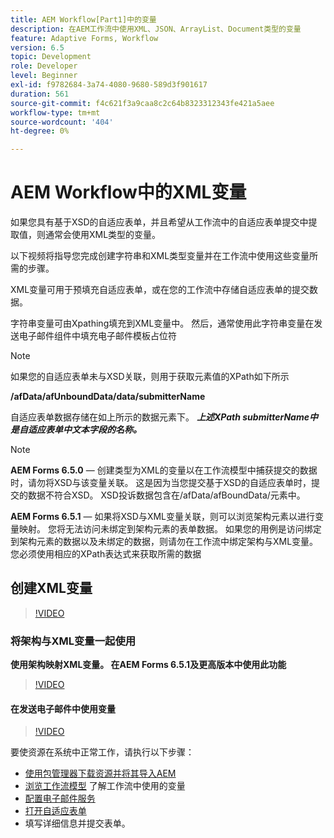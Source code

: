 ```yaml
---
title: AEM Workflow[Part1]中的变量
description: 在AEM工作流中使用XML、JSON、ArrayList、Document类型的变量
feature: Adaptive Forms, Workflow
version: 6.5
topic: Development
role: Developer
level: Beginner
exl-id: f9782684-3a74-4080-9680-589d3f901617
duration: 561
source-git-commit: f4c621f3a9caa8c2c64b8323312343fe421a5aee
workflow-type: tm+mt
source-wordcount: '404'
ht-degree: 0%

---
```


# AEM Workflow中的XML变量

如果您具有基于XSD的自适应表单，并且希望从工作流中的自适应表单提交中提取值，则通常会使用XML类型的变量。

以下视频将指导您完成创建字符串和XML类型变量并在工作流中使用这些变量所需的步骤。

XML变量可用于预填充自适应表单，或在您的工作流中存储自适应表单的提交数据。

字符串变量可由Xpathing填充到XML变量中。 然后，通常使用此字符串变量在发送电子邮件组件中填充电子邮件模板占位符

>[!NOTE]
>
>如果您的自适应表单未与XSD关联，则用于获取元素值的XPath如下所示
>
>**/afData/afUnboundData/data/submitterName**

自适应表单数据存储在如上所示的数据元素下。 **_上述XPath submitterName中是自适应表单中文本字段的名称。_**

>[!NOTE]
>
>**AEM Forms 6.5.0**  — 创建类型为XML的变量以在工作流模型中捕获提交的数据时，请勿将XSD与该变量关联。 这是因为当您提交基于XSD的自适应表单时，提交的数据不符合XSD。 XSD投诉数据包含在/afData/afBoundData/元素中。
>
>**AEM Forms 6.5.1**  — 如果将XSD与XML变量关联，则可以浏览架构元素以进行变量映射。 您将无法访问未绑定到架构元素的表单数据。 如果您的用例是访问绑定到架构元素的数据以及未绑定的数据，则请勿在工作流中绑定架构与XML变量。您必须使用相应的XPath表达式来获取所需的数据

## 创建XML变量

>[!VIDEO](https://video.tv.adobe.com/v/26440?quality=12&learn=on)

### 将架构与XML变量一起使用

**使用架构映射XML变量。 在AEM Forms 6.5.1及更高版本中使用此功能**

>[!VIDEO](https://video.tv.adobe.com/v/28098?quality=12&learn=on)

#### 在发送电子邮件中使用变量

>[!VIDEO](https://video.tv.adobe.com/v/26441?quality=12&learn=on)

要使资源在系统中正常工作，请执行以下步骤：

* [使用包管理器下载资源并将其导入AEM](assets/xmlandstringvariable.zip)
* [浏览工作流模型](http://localhost:4502/editor.html/conf/global/settings/workflow/models/vacationrequest.html) 了解工作流中使用的变量
* [配置电子邮件服务](https://helpx.adobe.com/experience-manager/6-5/sites/administering/using/notification.html#ConfiguringtheMailService)
* [打开自适应表单](http://localhost:4502/content/dam/formsanddocuments/applicationfortimeoff/jcr:content?wcmmode=disabled)
* 填写详细信息并提交表单。
